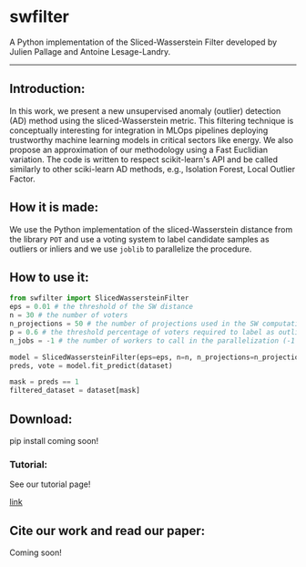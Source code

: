 # swfilter
A Python implementation of the Sliced-Wasserstein Filter developed by Julien Pallage and Antoine Lesage-Landry.

---

## Introduction:
In this work, we present a new unsupervised anomaly (outlier) detection (AD) method using the sliced-Wasserstein metric. This filtering technique is conceptually interesting for integration in MLOps pipelines deploying trustworthy machine learning models in critical sectors like energy. We also propose an approximation of our methodology using a Fast Euclidian variation. The code is written to respect scikit-learn's API and be called similarly to other sciki-learn AD methods, e.g., Isolation Forest, Local Outlier Factor.

## How it is made:
We use the Python implementation of the sliced-Wasserstein distance from the library `POT` and use a voting system to label candidate samples as outliers or inliers and we use `joblib` to parallelize the procedure.

## How to use it:

```python
from swfilter import SlicedWassersteinFilter
eps = 0.01 # the threshold of the SW distance
n = 30 # the number of voters
n_projections = 50 # the number of projections used in the SW computations
p = 0.6 # the threshold percentage of voters required to label as outlier
n_jobs = -1 # the number of workers to call in the parallelization (-1 = max)

model = SlicedWassersteinFilter(eps=eps, n=n, n_projections=n_projections, p=p, n_jobs=n_jobs, swtype='original')
preds, vote = model.fit_predict(dataset)

mask = preds == 1
filtered_dataset = dataset[mask]
```

## Download:
pip install coming soon!

### Tutorial:

See our tutorial page!

[link](https://github.com/jupall/swfilter/blob/main/experiments/tutorial.ipynb)

## Cite our work and read our paper:

Coming soon!
